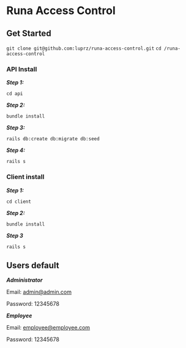 # Runa Access Control


## Get Started

`git clone git@github.com:luprz/runa-access-control.git`
`cd /runa-access-control`

### API Install

***Step 1:*** 

`cd api`

***Step 2:*** 

`bundle install`

***Step 3:*** 

`rails db:create db:migrate db:seed`

***Step 4:*** 

`rails s`

### Client install

***Step 1:*** 

`cd client`

***Step 2:*** 

`bundle install`

***Step 3*** 

`rails s`

## Users default

***Administrator***

Email: admin@admin.com

Password: 12345678

***Employee***

Email: employee@employee.com

Password: 12345678
